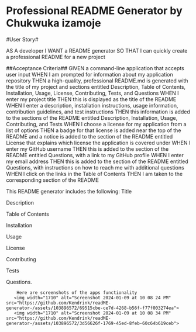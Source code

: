 # Professional README Generator by Chukwuka izamoje


#User Story#

AS A developer
I WANT a README generator
SO THAT I can quickly create a professional README for a new project




##Acceptance Criteria##
GIVEN a command-line application that accepts user input
WHEN I am prompted for information about my application repository
THEN a high-quality, professional README.md is generated with the title of my project and sections entitled Description, Table of Contents, Installation, Usage, License, Contributing, Tests, and Questions
WHEN I enter my project title
THEN this is displayed as the title of the README
WHEN I enter a description, installation instructions, usage information, contribution guidelines, and test instructions
THEN this information is added to the sections of the README entitled Description, Installation, Usage, Contributing, and Tests
WHEN I choose a license for my application from a list of options
THEN a badge for that license is added near the top of the README and a notice is added to the section of the README entitled License that explains which license the application is covered under
WHEN I enter my GitHub username
THEN this is added to the section of the README entitled Questions, with a link to my GitHub profile
WHEN I enter my email address
THEN this is added to the section of the README entitled Questions, with instructions on how to reach me with additional questions
WHEN I click on the links in the Table of Contents
THEN I am taken to the corresponding section of the README


This README  generator includes the following:
Title

Description

Table of Contents

Installation

Usage

License

Contributing

Tests

Questions.


        Here are screenshots of the apps functionality 
       <img width="1710" alt="Screenshot 2024-01-09 at 10 08 24 PM" src="https://github.com/Kendrink/readME-generator-/assets/103896572/69515cbe-ce7d-4268-b56f-f77f003274ea">
       <img width="1710" alt="Screenshot 2024-01-09 at 10 08 34 PM" src="https://github.com/Kendrink/readME-generator-/assets/103896572/3d56626f-1769-45ed-8feb-60c64b619ceb">





        



